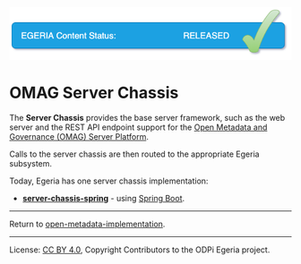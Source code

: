 <!-- SPDX-License-Identifier: CC-BY-4.0 -->
<!-- Copyright Contributors to the ODPi Egeria project. -->
 
![Released](../../open-metadata-publication/website/images/egeria-content-status-released.png#pagewidth)

# OMAG Server Chassis

The **Server Chassis** provides the base server framework, such as the web server and
the REST API endpoint support for the
[Open Metadata and Governance (OMAG) Server Platform](https://egeria.odpi.org/open-metadata-publication/website/omag-server). 


Calls to the server chassis
are then routed to the appropriate Egeria subsystem.

Today, Egeria has one server chassis implementation:
* **[server-chassis-spring](server-chassis-spring)** - using [Spring Boot](https://spring.io/projects/spring-boot).

----
Return to [open-metadata-implementation](..).

----
License: [CC BY 4.0](https://creativecommons.org/licenses/by/4.0/),
Copyright Contributors to the ODPi Egeria project.